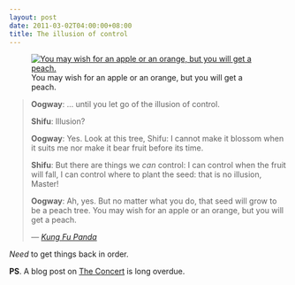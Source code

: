 ```yaml
---
layout: post
date: 2011-03-02T04:00:00+08:00
title: The illusion of control
---
```


<figure>
	<a rel="lightbox" href="http://4.bp.blogspot.com/-CKCQnoiYujg/TW1Ocfz_VlI/AAAAAAAAAQg/qdhP_oPvfSs/s1600/kung_fu_panda_peach_tree.jpg">
		<img src="http://4.bp.blogspot.com/-CKCQnoiYujg/TW1Ocfz_VlI/AAAAAAAAAQg/qdhP_oPvfSs/s1600/kung_fu_panda_peach_tree.jpg" alt="You may wish for an apple or an orange, but you will get a peach.">
	</a>
	<figcaption>You may wish for an apple or an orange, but you will get a peach.</figcaption>
</figure>

> **Oogway**: ... until you let go of the illusion of control.
>
> **Shifu**: Illusion?
>
> **Oogway**: Yes.
> Look at this tree, Shifu: I cannot make it blossom when it suits me nor make it bear fruit before its time.
>
> **Shifu**: But there are things we *can* control: I can control when the fruit will fall, I can control where to plant the seed: that is no illusion, Master!
>
> **Oogway**: Ah, yes. But no matter what you do, that seed will grow to be a peach tree. You may wish for an apple or an orange, but you will get a peach.
>
> — [*Kung Fu Panda*][kfp]

*Need* to get things back in order.

**PS**. A blog post on [The Concert][] is long overdue.

[kfp]: http://www.imdb.com/media/rm2261620224/tt0441773
[The Concert]: http://www.ironmaiden.com/press-cuttings.html